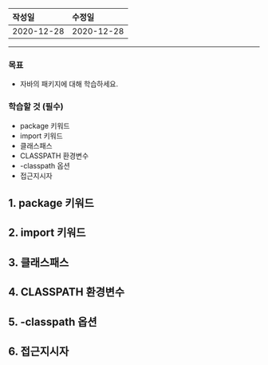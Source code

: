 |작성일|수정일|
|:----|:----|
|2020-12-28|2020-12-28|

--------

### 목표
- 자바의 패키지에 대해 학습하세요.

### 학습할 것 (필수)
- package 키워드
- import 키워드
- 클래스패스
- CLASSPATH 환경변수
- -classpath 옵션
- 접근지시자

## 1. package 키워드
## 2. import 키워드
## 3. 클래스패스
## 4. CLASSPATH 환경변수
## 5. -classpath 옵션
## 6. 접근지시자
